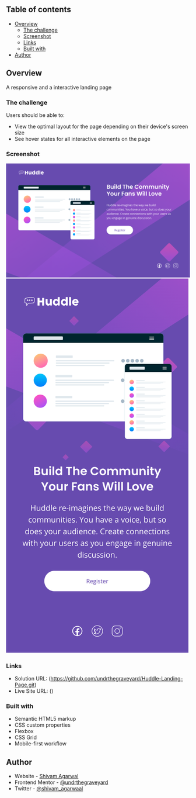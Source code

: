 ## Table of contents

- [Overview](#overview)
  - [The challenge](#the-challenge)
  - [Screenshot](#screenshot)
  - [Links](#links)
  - [Built with](#built-with)
- [Author](#author)

## Overview

A responsive and a interactive landing page

### The challenge

Users should be able to:

- View the optimal layout for the page depending on their device's screen size
- See hover states for all interactive elements on the page

### Screenshot

![](./design/Final%20Design%20Desktop%20Preview.png)
![](./design/Final%20Design%20Mobile%20Preview.png)

### Links

- Solution URL: (https://github.com/undrthegraveyard/Huddle-Landing-Page.git)
- Live Site URL: ()

### Built with

- Semantic HTML5 markup
- CSS custom properties
- Flexbox
- CSS Grid
- Mobile-first workflow

## Author

- Website - [Shivam Agarwal](https://www.shivamagarwal.au)
- Frontend Mentor - [@undrthegraveyard](https://www.frontendmentor.io/profile/undrthegraveyard)
- Twitter - [@shivam_agarwaal](https://twitter.com/shivam_agarwaal)
